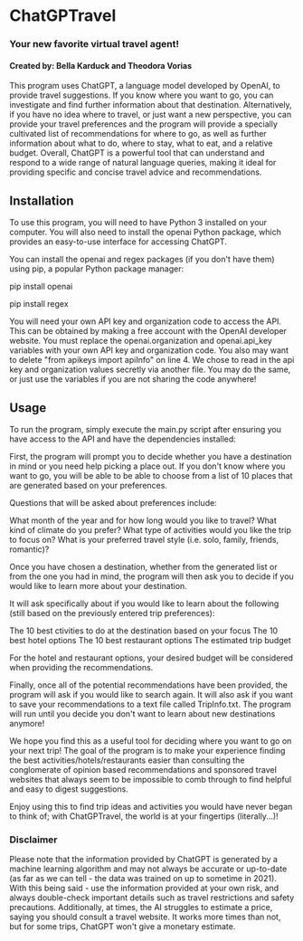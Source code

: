 # ChatGPTravel
### Your new favorite virtual travel agent!

#### Created by: Bella Karduck and Theodora Vorias

This program uses ChatGPT, a language model developed by OpenAI, to provide travel suggestions. If you know where you want to go, you can investigate and find further information about that destination. Alternatively, if you have no idea where to travel, or just want a new perspective, you can provide your travel preferences and the program will provide a specially cultivated list of recommendations for where to go, as well as further information about what to do, where to stay, what to eat, and a relative budget. Overall, ChatGPT is a powerful tool that can understand and respond to a wide range of natural language queries, making it ideal for providing specific and concise travel advice and recommendations.

## Installation

To use this program, you will need to have Python 3 installed on your computer. You will also need to install the openai Python package, which provides an easy-to-use interface for accessing ChatGPT. 


You can install the openai and regex packages (if you don't have them) using pip, a popular Python package manager:

pip install openai

pip install regex

You will need your own API key and organization code to access the API. This can be obtained by making a free account with the OpenAI developer website. You must replace the openai.organization and openai.api_key variables with your own API key and organization code. You also may want to delete "from apikeys import apiInfo" on line 4. We chose to read in the api key and organization values secretly via another file. You may do the same, or just use the variables if you are not sharing the code anywhere!


## Usage

To run the program, simply execute the main.py script after ensuring you have access to the API and have the dependencies installed:

First, the program will prompt you to decide whether you have a destination in mind or you need help picking a place out. If you don't know where you want to go, you will be able to be able to choose from a list of 10 places that are generated based on your preferences. 

Questions that will be asked about preferences include: 

What month of the year and for how long would you like to travel?
What kind of climate do you prefer?
What type of activities would you like the trip to focus on?
What is your preferred travel style (i.e. solo, family, friends, romantic)?

Once you have chosen a destination, whether from the generated list or from the one you had in mind, the program will then ask you to decide if you would like to learn more about your destination. 

It will ask specifically about if you would like to learn about the following (still based on the previously entered trip preferences):

The 10 best ctivities to do at the destination based on your focus
The 10 best hotel options
The 10 best restaurant options
The estimated trip budget

For the hotel and restaurant options, your desired budget will be considered when providing the recommendations. 

Finally, once all of the potential recommendations have been provided, the program will ask if you would like to search again. It will also ask if you want to save your recommendations to a text file called TripInfo.txt. The program will run until you decide you don't want to learn about new destinations anymore! 

We hope you find this as a useful tool for deciding where you want to go on your next trip! The goal of the program is to make your experience finding the best activities/hotels/restaurants easier than consulting the conglomerate of opinion based recommendations and sponsored travel websites that always seem to be impossible to comb through to find helpful and easy to digest suggestions. 

Enjoy using this to find trip ideas and activities you would have never began to think of; with ChatGPTravel, the world is at your fingertips (literally...)!



### Disclaimer

Please note that the information provided by ChatGPT is generated by a machine learning algorithm and may not always be accurate or up-to-date (as far as we can tell - the data was trained on up to sometime in 2021). With this being said - use the information provided at your own risk, and always double-check important details such as travel restrictions and safety precautions. Additionally, at times, the AI struggles to estimate a price, saying you should consult a travel website. It works more times than not, but for some trips, ChatGPT won't give a monetary estimate. 


